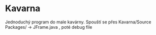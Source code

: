 # Kavarna
Jednoduchý program do male kavárny.
Spouští se přes Kavarna/Source Packages/<default package> -> JFrame.java , poté debug file
